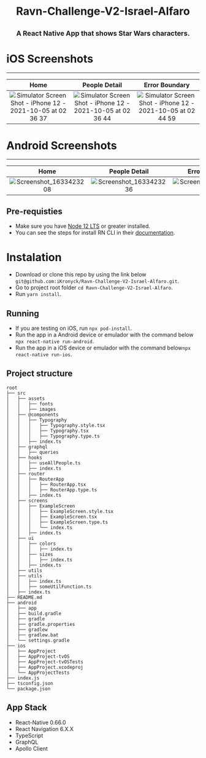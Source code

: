 <h1 align="center" >Ravn-Challenge-V2-Israel-Alfaro</h1>
<h2 align="center" > 
  <sup>
    <b> A React Native App that shows Star Wars characters. </b> 
  </sup>  
</h2> 


# iOS Screenshots


---

| Home | People Detail | Error Boundary
|:-:|:-:|:-:|
| ![Simulator Screen Shot - iPhone 12 - 2021-10-05 at 02 36 37](https://user-images.githubusercontent.com/12678606/135989559-41a7d6d2-4a88-4d80-931e-17a93b4fd39c.png) | ![Simulator Screen Shot - iPhone 12 - 2021-10-05 at 02 36 44](https://user-images.githubusercontent.com/12678606/135989642-ae3667fc-8796-43ea-971f-8ae6171b6717.png) | ![Simulator Screen Shot - iPhone 12 - 2021-10-05 at 02 44 59](https://user-images.githubusercontent.com/12678606/135990935-0579888e-4fc1-4c22-9031-abba6055f7d8.png)

# Android Screenshots

---

| Home | People Detail | Error Boundary
|:-:|:-:|:-:|
| ![Screenshot_1633423208](https://user-images.githubusercontent.com/12678606/135990173-2861125a-0ec6-430e-98a7-0ac1a23b344e.png) | ![Screenshot_1633423236](https://user-images.githubusercontent.com/12678606/135990236-7c9dc281-f7dd-4ad9-8b97-e418437a0d91.png) | ![Screenshot_1633423414](https://user-images.githubusercontent.com/12678606/135990640-d39c8b2a-725a-464c-972b-6147f975f5c7.png)


## Pre-requisties
  - Make sure you have [Node 12 LTS](https://nodejs.org/en/download/) or greater installed.
  - You can see the steps for install RN CLI in their [documentation](https://reactnative.dev/docs/environment-setup).

# Instalation

- Download or clone this repo by using the link below `git@github.com:iKronyck/Ravn-Challenge-V2-Israel-Alfaro.git`.
- Go to project root folder `cd Ravn-Challenge-V2-Israel-Alfaro`.
- Run `yarn install`.

## Running

- If you are testing on iOS, run `npx pod-install`.
- Run the app in a Android device or emulador with the command below `npx react-native run-android`.
- Run the app in a iOS device or emulador with the command below`npx react-native run-ios`.

## Project structure

```
root
├── src
│   ├── assets
│   │   ├── fonts
│   │   ├── images
│   ├── @components
│   │   ├── Typography
│   │   │   ├── Typography.style.tsx
│   │   │   ├── Typography.tsx
│   │   │   ├── Typography.type.ts
│   │   ├── index.ts
│   ├── graphql
│   │   ├── queries
│   ├── hooks
│   │   ├── useAllPeople.ts
│   │   ├── index.ts
│   ├── router
│   │   ├── RouterApp
│   │   │   ├── RouterApp.tsx
│   │   │   ├── RouterApp.type.ts
│   │   ├── index.ts
│   ├── screens
│   │   ├── ExampleScreen
│   │   │   ├── ExampleScreen.style.tsx
│   │   │   ├── ExampleScreen.tsx
│   │   │   ├── ExampleScreen.type.ts
│   │   │   └── index.ts    
│   │   ├── index.ts 
│   ├── ui
│   │   ├── colors
│   │   │   ├── index.ts
│   │   ├── sizes
│   │   │   ├── index.ts  
│   │   ├── index.ts 
│   ├── utils
│   ├── utils
│   │   ├── index.ts
│   │   ├── someUtilFunction.ts
│   ├── index.ts
├── README.md
├── android
│   ├── app
│   ├── build.gradle
│   ├── gradle
│   ├── gradle.properties
│   ├── gradlew
│   ├── gradlew.bat
│   └── settings.gradle
├── ios
│   ├── AppProject
│   ├── AppProject-tvOS
│   ├── AppProject-tvOSTests
│   ├── AppProject.xcodeproj
│   └── AppProjectTests
├── index.js
├── tsconfig.json
└── package.json

```

## App Stack

- React-Native 0.66.0
- React Navigation 6.X.X
- TypeScript
- GraphQL
- Apollo Client

